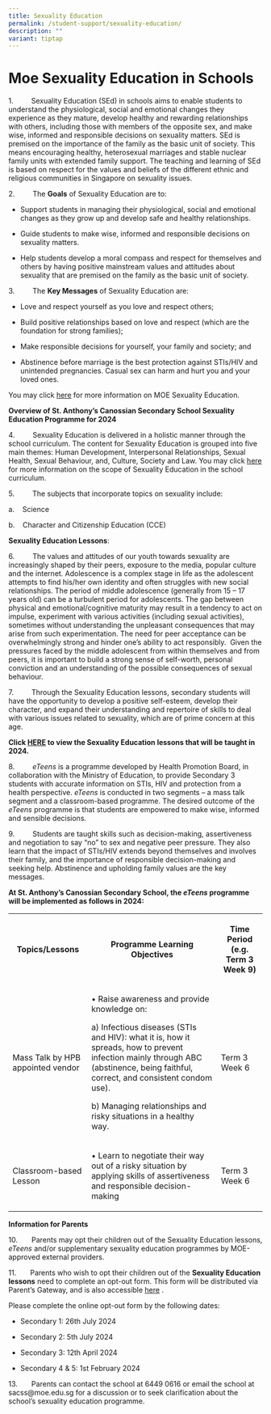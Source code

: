 ```yaml
---
title: Sexuality Education
permalink: /student-support/sexuality-education/
description: ""
variant: tiptap
---
```

<h1><strong>Moe Sexuality Education in Schools</strong></h1>
<p>1.&nbsp;&nbsp;&nbsp;&nbsp;&nbsp;&nbsp;&nbsp;&nbsp; Sexuality Education
(SEd) in schools aims to enable students to understand the physiological,
social and emotional changes they experience as they mature, develop healthy
and rewarding relationships with others, including those with members of
the opposite sex, and make wise, informed and responsible decisions on
sexuality matters. SEd is premised on the importance of the family as the
basic unit of society. This means encouraging healthy, heterosexual marriages
and stable nuclear family units with extended family support. The teaching
and learning of SEd is based on respect for the values and beliefs of the
different ethnic and religious communities in Singapore on sexuality issues.</p>
<p>2.&nbsp;&nbsp;&nbsp;&nbsp;&nbsp;&nbsp;&nbsp;&nbsp; The <strong>Goals</strong> of
Sexuality Education are to:</p>
<ul>
<li>
<p>Support students in managing their physiological, social and emotional
changes as they grow up and develop safe and healthy relationships.</p>
</li>
<li>
<p>Guide students to make wise, informed and responsible decisions on sexuality
matters.</p>
</li>
<li>
<p>Help students develop a moral compass and respect for themselves and others
by having positive mainstream values and attitudes about sexuality that
are premised on the family as the basic unit of society.</p>
</li>
</ul>
<p>3.&nbsp;&nbsp;&nbsp;&nbsp;&nbsp;&nbsp;&nbsp;&nbsp; The <strong>Key Messages</strong> of
Sexuality Education are:</p>
<ul>
<li>
<p>Love and respect yourself as you love and respect others;</p>
</li>
<li>
<p>Build positive relationships based on love and respect (which are the
foundation for strong families);</p>
</li>
<li>
<p>Make responsible decisions for yourself, your family and society; and</p>
</li>
<li>
<p>Abstinence before marriage is the best protection against STIs/HIV and
unintended pregnancies. Casual sex can harm and hurt you and your loved
ones.</p>
</li>
</ul>
<p>You may click <a href="https://go.gov.sg/moe-sexuality-education" rel="noopener noreferrer nofollow" target="_blank">here</a> for
more information on MOE Sexuality Education.</p>
<p><strong>Overview of St. Anthony’s Canossian Secondary School Sexuality Education Programme for 2024</strong>
</p>
<p>4.&nbsp;&nbsp;&nbsp;&nbsp;&nbsp;&nbsp;&nbsp;&nbsp; Sexuality Education
is delivered in a holistic manner through the school curriculum. The content
for Sexuality Education is grouped into five main themes: Human Development,
Interpersonal Relationships, Sexual Health, Sexual Behaviour, and, Culture,
Society and Law. You may click <a href="https://go.gov.sg/moe-sexuality-education-scope" rel="noopener noreferrer nofollow" target="_blank">here</a> for more
information on the scope of Sexuality Education in the school curriculum.</p>
<p>5.&nbsp;&nbsp;&nbsp;&nbsp;&nbsp;&nbsp;&nbsp;&nbsp; The subjects that incorporate
topics on sexuality include:</p>
<p>a.&nbsp;&nbsp;&nbsp; Science</p>
<p>b.&nbsp;&nbsp;&nbsp; Character and Citizenship Education (CCE)</p>
<p><strong>Sexuality Education Lessons</strong>:</p>
<p>6.&nbsp;&nbsp;&nbsp;&nbsp;&nbsp;&nbsp;&nbsp;&nbsp; The values and attitudes
of our youth towards sexuality are increasingly shaped by their peers,
exposure to the media, popular culture and the internet. Adolescence is
a complex stage in life as the adolescent attempts to find his/her own
identity and often struggles with new social relationships. The period
of middle adolescence (generally from 15 – 17 years old) can be a turbulent
period for adolescents. The gap between physical and emotional/cognitive
maturity may result in a tendency to act on impulse, experiment with various
activities (including sexual activities), sometimes without understanding
the unpleasant consequences that may arise from such experimentation. The
need for peer acceptance can be overwhelmingly strong and hinder one’s
ability to act responsibly.&nbsp; Given the pressures faced by the middle
adolescent from within themselves and from peers, it is important to build
a strong sense of self-worth, personal conviction and an understanding
of the possible consequences of sexual behaviour.</p>
<p>7.&nbsp;&nbsp;&nbsp;&nbsp;&nbsp;&nbsp;&nbsp;&nbsp; Through the Sexuality
Education lessons, secondary students will have the opportunity to develop
a positive self-esteem, develop their character, and expand their understanding
and repertoire of skills to deal with various issues related to sexuality,
which are of prime concern at this age.</p>
<p><strong>Click <a href="/files/2024_Sexuality_Education_Website___SACSS_Lessons.pdf" rel="noopener noreferrer nofollow" target="_blank">HERE</a> to view the Sexuality Education lessons that will be taught in 2024.</strong>
</p>
<p>8.&nbsp;&nbsp;&nbsp;&nbsp;&nbsp;&nbsp;&nbsp;&nbsp; <em>eTeens</em> is a
programme developed by Health Promotion Board, in collaboration with the
Ministry of Education, to provide Secondary 3 students with accurate information
on STIs, HIV and protection from a health perspective. <em>eTeens</em> is
conducted in two segments – a mass talk segment and a classroom-based programme.
The desired outcome of the <em>eTeens</em> programme is that students are
empowered to make wise, informed and sensible decisions.</p>
<p>9.&nbsp;&nbsp;&nbsp;&nbsp;&nbsp;&nbsp;&nbsp;&nbsp; Students are taught
skills such as decision-making, assertiveness and negotiation to say “no”
to sex and negative peer pressure. They also learn that the impact of STIs/HIV
extends beyond themselves and involves their family, and the importance
of responsible decision-making and seeking help. Abstinence and upholding
family values are the key messages.</p>
<p><strong>At St. Anthony’s Canossian Secondary School, the <em>eTeens</em> programme will be implemented as follows in 2024:</strong>
</p>
<table>
<tbody>
<tr>
<th rowspan="1" colspan="1">
<p><strong>Topics/Lessons</strong>
</p>
</th>
<th rowspan="1" colspan="1">
<p><strong>Programme Learning Objectives</strong>
</p>
</th>
<th rowspan="1" colspan="1">
<p><strong>Time Period (e.g. Term 3 Week 9)</strong>
</p>
</th>
</tr>
<tr>
<td rowspan="1" colspan="1">
<p>Mass Talk by HPB appointed vendor</p>
</td>
<td rowspan="1" colspan="1">
<p>• Raise awareness and provide knowledge on:</p>
<p>a) Infectious diseases (STIs and HIV): what it is, how it spreads, how
to prevent infection mainly through ABC (abstinence, being faithful, correct,
and consistent condom use).</p>
<p>b) Managing relationships and risky situations in a healthy way.</p>
</td>
<td rowspan="1" colspan="1">
<p>Term 3 Week 6</p>
</td>
</tr>
<tr>
<td rowspan="1" colspan="1">
<p>Classroom-based Lesson</p>
</td>
<td rowspan="1" colspan="1">
<p>• Learn to negotiate their way out of a risky situation by applying skills
of assertiveness and responsible decision-making</p>
</td>
<td rowspan="1" colspan="1">
<p>Term 3 Week 6</p>
</td>
</tr>
</tbody>
</table>
<p><strong>Information for Parents</strong>
</p>
<p>10.&nbsp;&nbsp;&nbsp;&nbsp;&nbsp;&nbsp; Parents may opt their children
out of the Sexuality Education lessons, <em>eTeens</em> and/or supplementary
sexuality education programmes by MOE-approved external providers.</p>
<p>11.&nbsp;&nbsp;&nbsp;&nbsp;&nbsp;&nbsp; Parents who wish to opt their
children out of the <strong>Sexuality Education lessons</strong> need to
complete an opt-out form. This form will be distributed via Parent’s Gateway,
and is also accessible <a href="https://go.gov.sg/2024opt-out" rel="noopener noreferrer nofollow" target="_blank">here</a> .</p>
<p>Please complete the online opt-out form by the following dates:</p>
<ul data-tight="true" class="tight">
<li>
<p>Secondary 1: 26th July 2024</p>
</li>
<li>
<p>Secondary 2: 5th July 2024</p>
</li>
<li>
<p>Secondary 3: 12th April 2024</p>
</li>
<li>
<p>Secondary 4 &amp; 5: 1st February 2024</p>
</li>
</ul>
<p>13.&nbsp;&nbsp;&nbsp;&nbsp;&nbsp;&nbsp; Parents can contact the school
at 6449 0616 or email the school at sacss@moe.edu.sg for a discussion or
to seek clarification about the school’s sexuality education programme.</p>